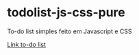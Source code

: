 # todolist-js-css-pure

To-do list simples feito em Javascript e CSS

<a href="https://gugapinheiro.github.io/todolist-js-css-pure">Link to-do list</a>